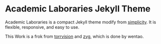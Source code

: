 # Academic Laboraries Jekyll Theme

Academic Laboraries is a compact Jekyll theme modify from [simplicity](https://github.com/Phlow/simplicity). It is flexible, responsive, and easy to use.

This Work is a frok from [torrvision](https://github.com/torrvision/torrvision.github.io) and [zvg](https://fudan-zvg.github.io/people/), which is done by wentao.
